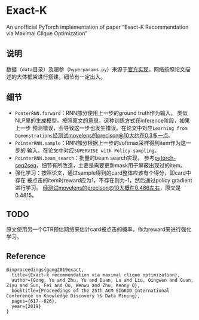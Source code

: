 # Exact-K
An unofficial PyTorch implementation of paper “Exact-K Recommendation via Maximal Clique Optimization”

## 说明
数据（`data`目录）及超参（`hyperparams.py`）来源于[官方实现](https://github.com/pangolulu/exact-k-recommendation.git)。网络按照论文描述的大体框架进行搭建，细节有一定出入。

## 细节

- `PonterRNN.forward`：RNN部分使用上一步的ground truth作为输入，
类似NLP里的生成模型。按照原文的意思，这种训练方式在inference阶段，如果上一步
预测错误，会导致这一步也发生错误。在论文中对应`Learning from Demonstrations`经测试movelens的precison@10大约在0.3多一点。
- `PointerRNN.sample`：RNN部分根据上一步的softmax采样得到item作为这一步的
输入。在论文中对应`SUPERVISE with Policy-sampling`。
- `PointerRNN.beam_search`：批量的beam search实现，
参考[pytorch-seq2seq](https://github.com/IBM/pytorch-seq2seq.git)，细节有所改造，主要是需要更新mask用于屏蔽出现过的item。
- 强化学习：按照论文，通过sample得到的card整体应该有个得分，即card中存在
被点击的item时reward应为1，不存在则为-1，然后通过policy gradient进行学习。
经测试movelens的precison@10大概在0.486左右，原文是0.4815。

## TODO
原文使用另一个CTR预估网络来估计card被点击的概率，作为reward来进行强化学习。

## Reference
```
@inproceedings{gong2019exact,
  title={Exact-k recommendation via maximal clique optimization},
  author={Gong, Yu and Zhu, Yu and Duan, Lu and Liu, Qingwen and Guan, Ziyu and Sun, Fei and Ou, Wenwu and Zhu, Kenny Q},
  booktitle={Proceedings of the 25th ACM SIGKDD International Conference on Knowledge Discovery \& Data Mining},
  pages={617--626},
  year={2019}
}
```


